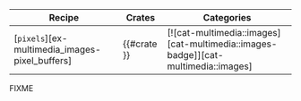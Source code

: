 | Recipe | Crates | Categories |
|--------|--------|------------|
| [`pixels`][ex-multimedia_images-pixel_buffers] | {{#crate }} | [![cat-multimedia::images][cat-multimedia::images-badge]][cat-multimedia::images] |

<div class="hidden">
FIXME
</div>
